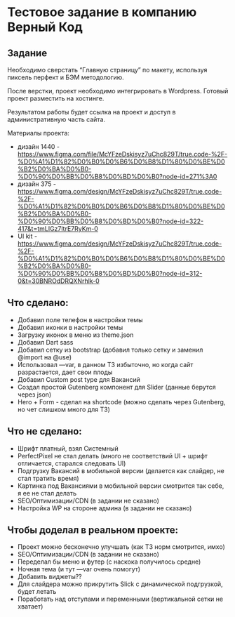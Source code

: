 # Тестовое задание в компанию Верный Код

## Задание

Необходимо сверстать “Главную страницу” по макету, используя пиксель перфект и БЭМ методологию.

После верстки, проект необходимо интегрировать в Wordpress.
Готовый проект разместить на хостинге.

Результатом работы будет ссылка на проект и доступ в административную часть сайта.

Материалы проекта:

- дизайн 1440 - https://www.figma.com/file/McYFzeDskisyz7uChc829T/true.code-%2F-%D0%A1%D1%82%D0%B0%D0%B6%D0%B8%D1%80%D0%BE%D0%B2%D0%BA%D0%B0-%D0%90%D0%BB%D0%B8%D0%BD%D0%B0?node-id=271%3A0
- дизайн 375 - https://www.figma.com/design/McYFzeDskisyz7uChc829T/true.code-%2F-%D0%A1%D1%82%D0%B0%D0%B6%D0%B8%D1%80%D0%BE%D0%B2%D0%BA%D0%B0-%D0%90%D0%BB%D0%B8%D0%BD%D0%B0?node-id=322-417&t=tmLIGz7ltrE7RyKm-0
- UI kit - https://www.figma.com/design/McYFzeDskisyz7uChc829T/true.code-%2F-%D0%A1%D1%82%D0%B0%D0%B6%D0%B8%D1%80%D0%BE%D0%B2%D0%BA%D0%B0-%D0%90%D0%BB%D0%B8%D0%BD%D0%B0?node-id=312-0&t=30BNROdDRQXNrhlk-0

## Что сделано:

- Добавил поле телефон в настройки темы
- Добавил иконки в настройки темы
- Загрузку иконок в меню из theme.json
- Добавил Dart sass
- Добавил сетку из bootstrap (добавил только сетку и заменил @import на @use)
- Использовал —var, в данном ТЗ избыточно, но когда сайт разрастается, дает свои плоды
- Добавил Custom post type для Вакансий
- Создал простой Gutenberg компонент для Slider (данные берутся через json)
- Hero + Form - сделал на shortcode (можно сделать через Gutenberg, но чет слишком много для ТЗ)

## Что не сделано:

- Шрифт платный, взял Системный
- PerfectPixel не стал делать (много не соответствий UI + шрифт отличается, старался следовать UI)
- Подгрузку Вакансий в мобильной версии (делается как слайдер, не стал тратить время)
- Картинка под Вакансиями в мобильной версии смотрится так себе, я ее не стал делать
- SEO/Оптимизации/CDN (в задании не сказано)
- Настройка WP на стороне админа (в задании не сказано)

## Чтобы доделал в реальном проекте:

- Проект можно бесконечно улучшать (как ТЗ норм смотрится, имхо)
- SEO/Оптимизации/CDN (в задании не сказано)
- Переделал бы меню и футер (с наскока получилось средне)
- Ночная тема (и тут —var очень помогут)
- Добавить виджеты??
- Для слайдера можно прикрутить Slick с динамической подгрузкой, будет летать
- Поработать над отступами и переменными (вертикальной сетки не хватает)
